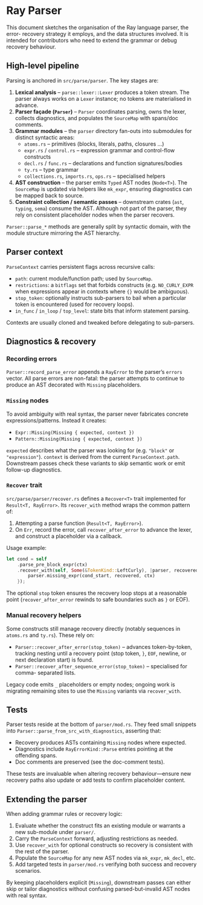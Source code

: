 # Ray Parser

This document sketches the organisation of the Ray language parser, the error-
recovery strategy it employs, and the data structures involved. It is intended
for contributors who need to extend the grammar or debug recovery behaviour.

## High-level pipeline

Parsing is anchored in `src/parse/parser`. The key stages are:

1. **Lexical analysis** – `parse::lexer::Lexer` produces a token stream. The
   parser always works on a `Lexer` instance; no tokens are materialised in
   advance.
2. **Parser façade (`Parser`)** – `Parser` coordinates parsing, owns the lexer,
   collects diagnostics, and populates the `SourceMap` with spans/doc comments.
3. **Grammar modules** – the `parser` directory fan-outs into submodules for
   distinct syntactic areas:
   - `atoms.rs` – primitives (blocks, literals, paths, closures …)
   - `expr.rs` / `control.rs` – expression grammar and control-flow constructs
   - `decl.rs` / `func.rs` – declarations and function signatures/bodies
   - `ty.rs` – type grammar
   - `collections.rs`, `imports.rs`, `ops.rs` – specialised helpers
4. **AST construction** – the parser emits `Typed` AST nodes (`Node<T>`). The
   `SourceMap` is updated via helpers like `mk_expr`, ensuring diagnostics can
   be mapped back to source.
5. **Constraint collection / semantic passes** – downstream crates (`ast`,
   `typing`, `sema`) consume the AST. Although not part of the parser, they
   rely on consistent placeholder nodes when the parser recovers.

`Parser::parse_*` methods are generally split by syntactic domain, with the
module structure mirroring the AST hierarchy.

## Parser context

`ParseContext` carries persistent flags across recursive calls:

- `path`: current module/function path; used by `SourceMap`.
- `restrictions`: a `bitflags` set that forbids constructs (e.g. `NO_CURLY_EXPR`
  when expressions appear in contexts where `{}` would be ambiguous).
- `stop_token`: optionally instructs sub-parsers to bail when a particular
  token is encountered (used for recovery loops).
- `in_func` / `in_loop` / `top_level`: state bits that inform statement parsing.

Contexts are usually cloned and tweaked before delegating to sub-parsers.

## Diagnostics & recovery

### Recording errors

`Parser::record_parse_error` appends a `RayError` to the parser’s `errors`
vector. All parse errors are non-fatal: the parser attempts to continue to
produce an AST decorated with `Missing` placeholders.

### `Missing` nodes

To avoid ambiguity with real syntax, the parser never fabricates concrete
expressions/patterns. Instead it creates:

- `Expr::Missing(Missing { expected, context })`
- `Pattern::Missing(Missing { expected, context })`

`expected` describes what the parser was looking for (e.g. `"block"` or
`"expression"`). `context` is derived from the current `ParseContext.path`.
Downstream passes check these variants to skip semantic work or emit follow-up
diagnostics.

### `Recover` trait

`src/parse/parser/recover.rs` defines a `Recover<T>` trait implemented for
`Result<T, RayError>`. Its `recover_with` method wraps the common pattern of:

1. Attempting a parse function (`Result<T, RayError>`).
2. On `Err`, record the error, call `recover_after_error` to advance the lexer,
   and construct a placeholder via a callback.

Usage example:

```rust
let cond = self
    .parse_pre_block_expr(ctx)
    .recover_with(self, Some(&TokenKind::LeftCurly), |parser, recovered| {
        parser.missing_expr(cond_start, recovered, ctx)
    });
```

The optional `stop` token ensures the recovery loop stops at a reasonable point
(`recover_after_error` rewinds to safe boundaries such as `}` or EOF).

### Manual recovery helpers

Some constructs still manage recovery directly (notably sequences in `atoms.rs`
and `ty.rs`). These rely on:

- `Parser::recover_after_error(stop_token)` – advances token-by-token, tracking
  nesting until a recovery point (stop token, `}`, `EOF`, newline, or next
  declaration start) is found.
- `Parser::recover_after_sequence_error(stop_token)` – specialised for comma-
  separated lists.

Legacy code emits `_` placeholders or empty nodes; ongoing work is migrating
remaining sites to use the `Missing` variants via `recover_with`.

## Tests

Parser tests reside at the bottom of `parser/mod.rs`. They feed small snippets
into `Parser::parse_from_src_with_diagnostics`, asserting that:

- Recovery produces ASTs containing `Missing` nodes where expected.
- Diagnostics include `RayErrorKind::Parse` entries pointing at the offending
  spans.
- Doc comments are preserved (see the doc-comment tests).

These tests are invaluable when altering recovery behaviour—ensure new recovery
paths also update or add tests to confirm placeholder content.

## Extending the parser

When adding grammar rules or recovery logic:

1. Evaluate whether the construct fits an existing module or warrants a new
   sub-module under `parser/`.
2. Carry the `ParseContext` forward, adjusting restrictions as needed.
3. Use `recover_with` for optional constructs so recovery is consistent with the
   rest of the parser.
4. Populate the `SourceMap` for any new AST nodes via `mk_expr`, `mk_decl`, etc.
5. Add targeted tests in `parser/mod.rs` verifying both success and recovery
   scenarios.

By keeping placeholders explicit (`Missing`), downstream passes can either skip
or tailor diagnostics without confusing parsed-but-invalid AST nodes with real
syntax.
